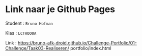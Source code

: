 # Link naar je Github Pages

Student : `Bruno Hofman`

Klas    : `LCTAOO0A`

Link    : https://bruno-afk-droid.github.io/Challenge-Portfolio/01-Challenge/Taak03-Realiseren/      portfolio/index.html